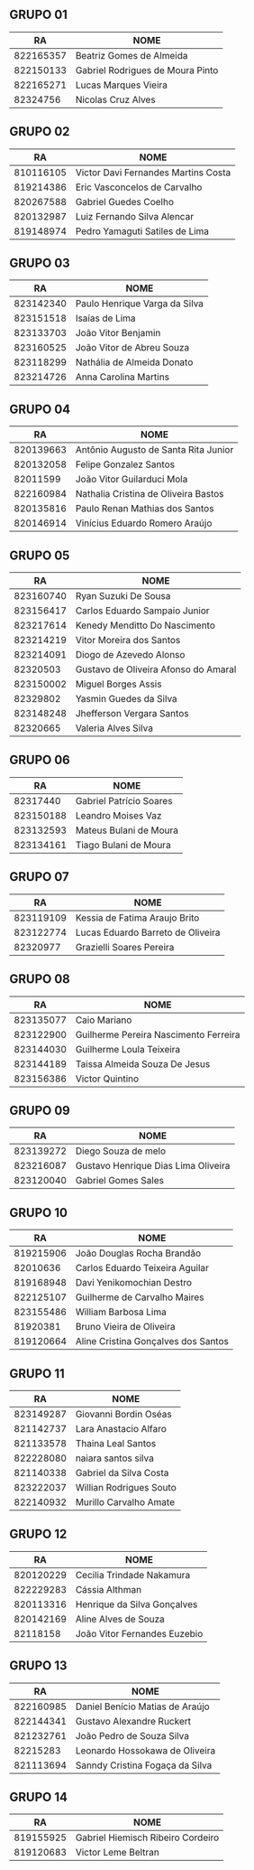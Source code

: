 
## GRUPO 01
| RA | NOME  |
|---|---|
|822165357|Beatriz Gomes de Almeida|
|822150133|Gabriel Rodrigues de Moura Pinto|
|822165271|Lucas Marques Vieira|
|82324756|Nicolas Cruz Alves|

## GRUPO 02
| RA | NOME  |
|---|---|
|810116105|Victor Davi Fernandes Martins Costa|
|819214386|Eric Vasconcelos de Carvalho|
|820267588|Gabriel Guedes Coelho|
|820132987|Luiz Fernando Silva Alencar|
|819148974|Pedro Yamaguti Satiles de Lima|

## GRUPO 03
| RA | NOME  |
|---|---|
|823142340|Paulo Henrique Varga da Silva|
|823151518|Isaías de Lima|
|823133703|João Vitor Benjamin|
|823160525|João Vitor de Abreu Souza|
|823118299|Nathália de Almeida Donato| 
|823214726|Anna Carolina Martins|

## GRUPO 04
| RA | NOME  |
|---|---|
|820139663|Antônio Augusto de Santa Rita Junior|
|820132058|Felipe Gonzalez Santos|
|82011599|João Vitor Guilarduci Mola|
|822160984|Nathalia Cristina de Oliveira Bastos|
|820135816|Paulo Renan Mathias dos Santos|
|820146914|Vinícius Eduardo Romero Araújo|

## GRUPO 05
| RA | NOME  |
|---|---|
|823160740|Ryan Suzuki De  Sousa|
|823156417|Carlos Eduardo Sampaio Junior|
|823217614|Kenedy Menditto Do Nascimento|
|823214219|Vitor Moreira dos Santos|
|823214091|Diogo de Azevedo Alonso|
|82320503|Gustavo de Oliveira Afonso do Amaral|
|823150002|Miguel Borges Assis|
|82329802|Yasmin Guedes da Silva|
|823148248|Jhefferson Vergara Santos|
|82320665|Valeria Alves Silva|

## GRUPO 06
| RA | NOME  |
|---|---|
|82317440|Gabriel Patrício Soares|
|823150188|Leandro Moises Vaz|
|823132593|Mateus Bulani de Moura|
|823134161|Tiago Bulani de Moura|

## GRUPO 07
| RA | NOME  |
|---|---|
|823119109|Kessia de Fatima Araujo Brito|
|823122774|Lucas Eduardo Barreto de Oliveira|
|82320977|Grazielli Soares Pereira|

## GRUPO 08
| RA | NOME  |
|---|---|
|823135077|Caio Mariano|
|823122900|Guilherme Pereira Nascimento Ferreira|
|823144030|Guilherme Loula Teixeira|
|823144189|Taissa Almeida Souza De Jesus|
|823156386|Victor Quintino|

## GRUPO 09
| RA | NOME  |
|---|---|
|823139272|Diego Souza de melo|
|823216087|Gustavo Henrique Dias Lima Oliveira|
|823120040|Gabriel Gomes Sales|

## GRUPO 10
| RA | NOME  |
|---|---|
|819215906|João Douglas Rocha Brandão|
|82010636|Carlos Eduardo Teixeira Aguilar|
|819168948|Davi Yenikomochian Destro|
|822125107|Guilherme de Carvalho Maires|
|823155486|William Barbosa Lima|
|81920381|Bruno Vieira de Oliveira|
|819120664|Aline Cristina Gonçalves dos Santos|

## GRUPO 11
| RA | NOME  |
|---|---|
|823149287| Giovanni Bordin Oséas|
|821142737| Lara Anastacio Alfaro|
|821133578| Thaina Leal Santos|
|822228080| naiara santos silva|
|821140338| Gabriel da Silva Costa|
|823222037| Willian Rodrigues Souto|
|822140932| Murillo Carvalho Amate|

## GRUPO 12
| RA | NOME  |
|---|---|
|820120229| Cecilia Trindade Nakamura| 
|822229283| Cássia Althman |
|820113316| Henrique da Silva Gonçalves |
|820142169| Aline Alves de Souza |
|82118158| João Vitor Fernandes Euzebio|

## GRUPO 13
| RA | NOME  |
|---|---|
|822160985| Daniel Benício Matias de Araújo|
|822144341| Gustavo Alexandre Ruckert|
|821232761| João Pedro de Souza Silva|
|82215283| Leonardo Hossokawa de Oliveira|
|821113694| Sanndy Cristina Fogaça da Silva| 

## GRUPO 14
| RA | NOME  |
|---|---|
|819155925|Gabriel Hiemisch Ribeiro Cordeiro|
|819120683|Victor Leme Beltran|